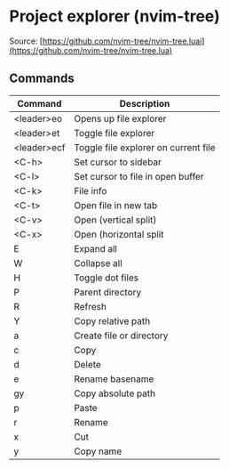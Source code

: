# Project explorer (nvim-tree)

Source: [https://github.com/nvim-tree/nvim-tree.luai](https://github.com/nvim-tree/nvim-tree.lua)

## Commands

| Command | Description |
| --- | --- |
| \<leader\>eo | Opens up file explorer |
| \<leader\>et | Toggle file explorer |
| \<leader\>ecf |  Toggle file explorer on current file |
| \<C-h\> | Set cursor to sidebar |
| \<C-l\> | Set cursor to file in open buffer |
| \<C-k\> | File info |
| \<C-t\> | Open file in new tab |
| \<C-v\> | Open (vertical split) |
| \<C-x\> | Open (horizontal split |
| E | Expand all |
| W | Collapse all |
| H | Toggle dot files |
| P | Parent directory |
| R | Refresh |
| Y | Copy relative path |
| a | Create file or directory |
| c | Copy |
| d | Delete |
| e | Rename basename |
| gy | Copy absolute path |
| p | Paste |
| r | Rename |
| x | Cut |
| y | Copy name |


